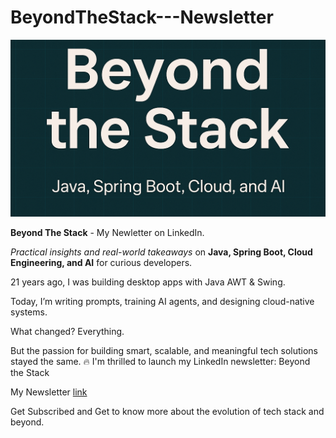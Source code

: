 # BeyondTheStack---Newsletter

![image](Newsletter-banner.png "Beyond The Stack")

**Beyond The Stack** - My Newletter on LinkedIn.

*Practical insights and real-world takeaways* on **Java, Spring Boot, Cloud Engineering, and AI** for curious developers.

21 years ago, I was building desktop apps with Java AWT & Swing.

Today, I’m writing prompts, training AI agents, and designing cloud-native systems.

What changed? Everything.

But the passion for building smart, scalable, and meaningful tech solutions stayed the same.
🔥 I'm thrilled to launch my LinkedIn newsletter: Beyond the Stack

My Newsletter [link](https://www.linkedin.com/newsletters/beyond-the-stack-7318612377875161089/)

Get Subscribed and Get to know more about the evolution of tech stack and beyond.
